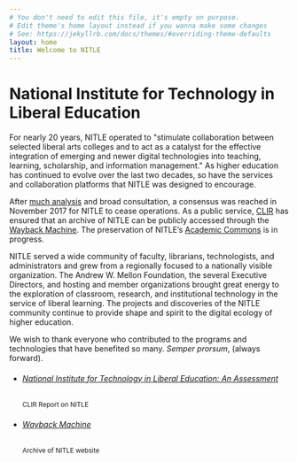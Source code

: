 ```yaml
---
# You don't need to edit this file, it's empty on purpose.
# Edit theme's home layout instead if you wanna make some changes
# See: https://jekyllrb.com/docs/themes/#overriding-theme-defaults
layout: home
title: Welcome to NITLE
---
```

<div class="jumbotron">
 <h1 class="display-4">National Institute for Technology in Liberal Education</h1>

 <p class="lead">
  For nearly 20 years, NITLE operated to "stimulate collaboration between selected liberal arts colleges and to act as a catalyst for the effective integration of emerging and newer digital technologies into teaching, learning, scholarship, and information management." As higher education has continued to evolve over the last two decades, so have the services and collaboration platforms that NITLE was designed to encourage.
 </p>

 <p class="lead">
  After <a href="https://www.clir.org/pubs/reports/pub172/">much analysis</a> and broad consultation, a consensus was reached in November 2017 for NITLE to cease operations. As a public service, <a href="https://www.clir.org">CLIR</a> has ensured that an archive of NITLE can be publicly accessed through the <a href="https://web.archive.org/web/*/http://nitle.org">Wayback Machine</a>. The preservation of NITLE’s <a href="http://www.academiccommons.org">Academic Commons</a> is in progress.
 </p>

 <p class="lead">
  NITLE served a wide community of faculty, librarians, technologists, and administrators and grew from a regionally focused to a nationally visible organization. The Andrew W. Mellon Foundation, the several Executive Directors, and hosting and member organizations brought great energy to the exploration of classroom, research, and institutional technology in the service of liberal learning. The projects and discoveries of the NITLE community continue to provide shape and spirit to the digital ecology of higher education.
 </p>

 <p class="lead">
  We wish to thank everyone who contributed to the programs and technologies that have benefited so many. <em>Semper prorsum</em>, (always forward).
 </p>

 <ul class="list-group mb-3">
  <li class="list-group-item d-flex justify-content-between lh-condensed">
   <div>
    <h6 class="my-0"><a href="https://www.clir.org/pubs/reports/pub172/">National Institute for Technology in Liberal Education: An Assessment</a></h6>
    <small class="text-muted">CLIR Report on NITLE</small>
   </div>
  </li>
  <li class="list-group-item d-flex justify-content-between lh-condensed">
   <div>
    <h6 class="my-0"><a href="https://web.archive.org/web/*/http://nitle.org">Wayback Machine</a></h6>
    <small class="text-muted">Archive of NITLE website</small>
   </div>
  </li>
 </ul>

</div>
